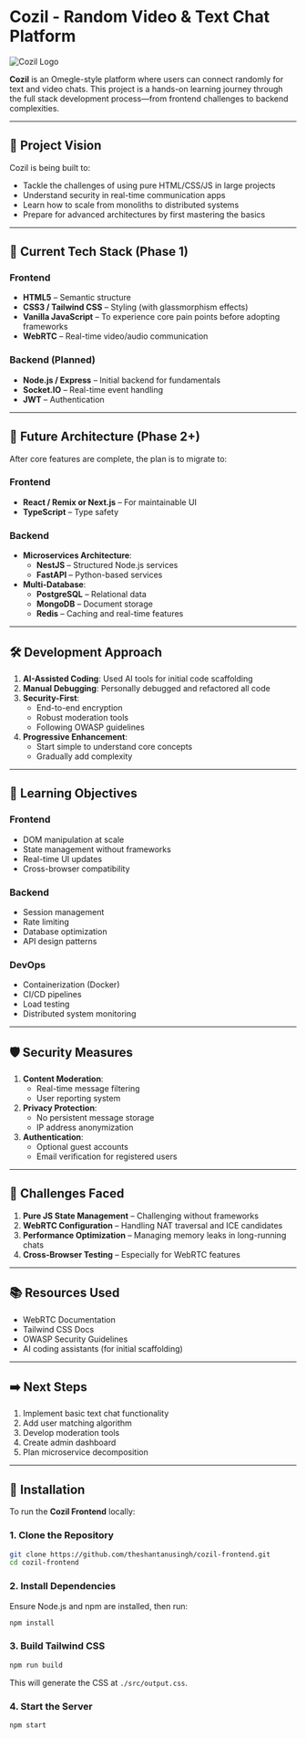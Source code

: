 # Cozil - Random Video & Text Chat Platform

![Cozil Logo](https://via.placeholder.com/150x50?text=Cozil) <!-- Replace with your logo later. -->

**Cozil** is an Omegle-style platform where users can connect randomly for text and video chats. This project is a hands-on learning journey through the full stack development process—from frontend challenges to backend complexities.

---

## 🚀 Project Vision

Cozil is being built to:

- Tackle the challenges of using pure HTML/CSS/JS in large projects
- Understand security in real-time communication apps
- Learn how to scale from monoliths to distributed systems
- Prepare for advanced architectures by first mastering the basics

---

## 🔧 Current Tech Stack (Phase 1)

### Frontend

- **HTML5** – Semantic structure
- **CSS3 / Tailwind CSS** – Styling (with glassmorphism effects)
- **Vanilla JavaScript** – To experience core pain points before adopting frameworks
- **WebRTC** – Real-time video/audio communication

### Backend (Planned)

- **Node.js / Express** – Initial backend for fundamentals
- **Socket.IO** – Real-time event handling
- **JWT** – Authentication

---

## 🌟 Future Architecture (Phase 2+)

After core features are complete, the plan is to migrate to:

### Frontend

- **React / Remix or Next.js** – For maintainable UI
- **TypeScript** – Type safety

### Backend

- **Microservices Architecture**:
    - **NestJS** – Structured Node.js services
    - **FastAPI** – Python-based services
- **Multi-Database**:
    - **PostgreSQL** – Relational data
    - **MongoDB** – Document storage
    - **Redis** – Caching and real-time features

---

## 🛠 Development Approach

1. **AI-Assisted Coding**: Used AI tools for initial code scaffolding
2. **Manual Debugging**: Personally debugged and refactored all code
3. **Security-First**:
     - End-to-end encryption
     - Robust moderation tools
     - Following OWASP guidelines
4. **Progressive Enhancement**:
     - Start simple to understand core concepts
     - Gradually add complexity

---

## 🧠 Learning Objectives

### Frontend

- DOM manipulation at scale
- State management without frameworks
- Real-time UI updates
- Cross-browser compatibility

### Backend

- Session management
- Rate limiting
- Database optimization
- API design patterns

### DevOps

- Containerization (Docker)
- CI/CD pipelines
- Load testing
- Distributed system monitoring

---

## 🛡 Security Measures

1. **Content Moderation**:
     - Real-time message filtering
     - User reporting system
2. **Privacy Protection**:
     - No persistent message storage
     - IP address anonymization
3. **Authentication**:
     - Optional guest accounts
     - Email verification for registered users

---

## 🚧 Challenges Faced

1. **Pure JS State Management** – Challenging without frameworks
2. **WebRTC Configuration** – Handling NAT traversal and ICE candidates
3. **Performance Optimization** – Managing memory leaks in long-running chats
4. **Cross-Browser Testing** – Especially for WebRTC features

---

## 📚 Resources Used

- WebRTC Documentation
- Tailwind CSS Docs
- OWASP Security Guidelines
- AI coding assistants (for initial scaffolding)

---

## ➡️ Next Steps

1. Implement basic text chat functionality
2. Add user matching algorithm
3. Develop moderation tools
4. Create admin dashboard
5. Plan microservice decomposition

---

## 🧩 Installation

To run the **Cozil Frontend** locally:

### 1. Clone the Repository

```bash
git clone https://github.com/theshantanusingh/cozil-frontend.git
cd cozil-frontend
```

### 2. Install Dependencies

Ensure Node.js and npm are installed, then run:

```bash
npm install
```

### 3. Build Tailwind CSS

```bash
npm run build
```

This will generate the CSS at `./src/output.css`.

### 4. Start the Server

```bash
npm start
```
